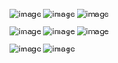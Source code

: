 ![image](https://github.com/Zaiba80/DecorHive-Interior-Designing-Appication-Using-Augmented-Reality/assets/96087855/377cedf1-9b97-4eb8-92df-47d37fa93179)     ![image](https://github.com/Zaiba80/DecorHive-Interior-Designing-Appication-Using-Augmented-Reality/assets/96087855/8480ab99-7007-4f81-bb48-9898d522692e)      ![image](https://github.com/Zaiba80/DecorHive-Interior-Designing-Appication-Using-Augmented-Reality/assets/96087855/510d12c6-efa0-4b88-9761-e7762a81dd45)


![image](https://github.com/Zaiba80/DecorHive-Interior-Designing-Appication-Using-Augmented-Reality/assets/96087855/6b40cea2-7626-434a-810f-17aade1cdd32)     ![image](https://github.com/Zaiba80/DecorHive-Interior-Designing-Appication-Using-Augmented-Reality/assets/96087855/0e43ad17-ca20-4b33-9c8e-ac1debbb68e8)     ![image](https://github.com/Zaiba80/DecorHive-Interior-Designing-Appication-Using-Augmented-Reality/assets/96087855/12cc9566-8bf8-4090-95c0-7fb5fa5c4b47)


![image](https://github.com/Zaiba80/DecorHive-Interior-Designing-Appication-Using-Augmented-Reality/assets/96087855/b47949d4-bbae-4f80-b5dc-cb7f8bd2e4d2)     ![image](https://github.com/Zaiba80/DecorHive-Interior-Designing-Appication-Using-Augmented-Reality/assets/96087855/f92610c1-0230-4eaa-8ed9-734d18bf5236)

